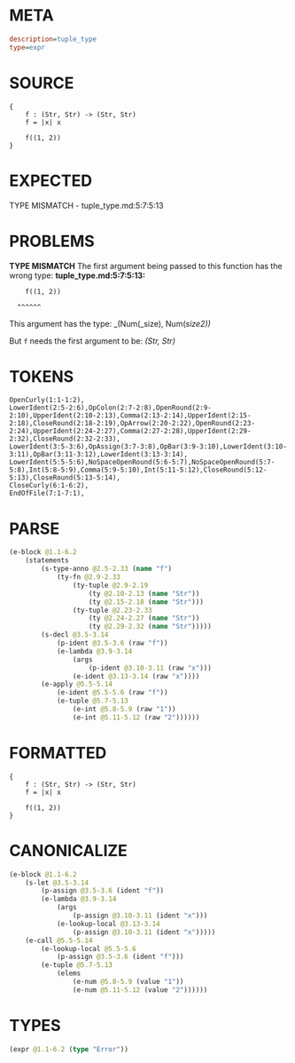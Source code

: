 # META
~~~ini
description=tuple_type
type=expr
~~~
# SOURCE
~~~roc
{
    f : (Str, Str) -> (Str, Str)
    f = |x| x

    f((1, 2))
}
~~~
# EXPECTED
TYPE MISMATCH - tuple_type.md:5:7:5:13
# PROBLEMS
**TYPE MISMATCH**
The first argument being passed to this function has the wrong type:
**tuple_type.md:5:7:5:13:**
```roc
    f((1, 2))
```
      ^^^^^^

This argument has the type:
    _(Num(_size), Num(_size2))_

But `f` needs the first argument to be:
    _(Str, Str)_

# TOKENS
~~~zig
OpenCurly(1:1-1:2),
LowerIdent(2:5-2:6),OpColon(2:7-2:8),OpenRound(2:9-2:10),UpperIdent(2:10-2:13),Comma(2:13-2:14),UpperIdent(2:15-2:18),CloseRound(2:18-2:19),OpArrow(2:20-2:22),OpenRound(2:23-2:24),UpperIdent(2:24-2:27),Comma(2:27-2:28),UpperIdent(2:29-2:32),CloseRound(2:32-2:33),
LowerIdent(3:5-3:6),OpAssign(3:7-3:8),OpBar(3:9-3:10),LowerIdent(3:10-3:11),OpBar(3:11-3:12),LowerIdent(3:13-3:14),
LowerIdent(5:5-5:6),NoSpaceOpenRound(5:6-5:7),NoSpaceOpenRound(5:7-5:8),Int(5:8-5:9),Comma(5:9-5:10),Int(5:11-5:12),CloseRound(5:12-5:13),CloseRound(5:13-5:14),
CloseCurly(6:1-6:2),
EndOfFile(7:1-7:1),
~~~
# PARSE
~~~clojure
(e-block @1.1-6.2
	(statements
		(s-type-anno @2.5-2.33 (name "f")
			(ty-fn @2.9-2.33
				(ty-tuple @2.9-2.19
					(ty @2.10-2.13 (name "Str"))
					(ty @2.15-2.18 (name "Str")))
				(ty-tuple @2.23-2.33
					(ty @2.24-2.27 (name "Str"))
					(ty @2.29-2.32 (name "Str")))))
		(s-decl @3.5-3.14
			(p-ident @3.5-3.6 (raw "f"))
			(e-lambda @3.9-3.14
				(args
					(p-ident @3.10-3.11 (raw "x")))
				(e-ident @3.13-3.14 (raw "x"))))
		(e-apply @5.5-5.14
			(e-ident @5.5-5.6 (raw "f"))
			(e-tuple @5.7-5.13
				(e-int @5.8-5.9 (raw "1"))
				(e-int @5.11-5.12 (raw "2"))))))
~~~
# FORMATTED
~~~roc
{
	f : (Str, Str) -> (Str, Str)
	f = |x| x

	f((1, 2))
}
~~~
# CANONICALIZE
~~~clojure
(e-block @1.1-6.2
	(s-let @3.5-3.14
		(p-assign @3.5-3.6 (ident "f"))
		(e-lambda @3.9-3.14
			(args
				(p-assign @3.10-3.11 (ident "x")))
			(e-lookup-local @3.13-3.14
				(p-assign @3.10-3.11 (ident "x")))))
	(e-call @5.5-5.14
		(e-lookup-local @5.5-5.6
			(p-assign @3.5-3.6 (ident "f")))
		(e-tuple @5.7-5.13
			(elems
				(e-num @5.8-5.9 (value "1"))
				(e-num @5.11-5.12 (value "2"))))))
~~~
# TYPES
~~~clojure
(expr @1.1-6.2 (type "Error"))
~~~
